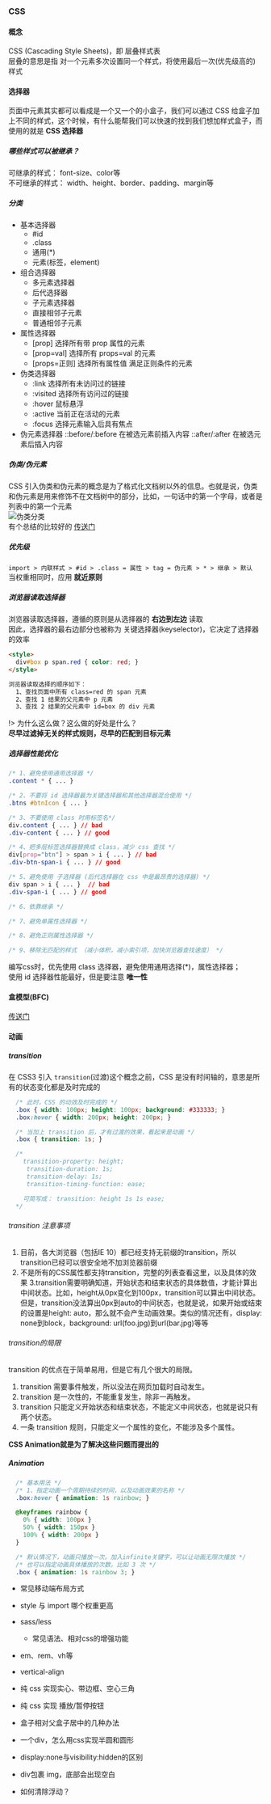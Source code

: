 ### CSS

#### 概念
CSS (Cascading Style Sheets)，即 层叠样式表  
层叠的意思是指 对一个元素多次设置同一个样式，将使用最后一次(优先级高的)样式

#### 选择器
页面中元素其实都可以看成是一个又一个的小盒子，我们可以通过 CSS 给盒子加上不同的样式，这个时候，有什么能帮我们可以快速的找到我们想加样式盒子，而使用的就是 **CSS 选择器**

##### 哪些样式可以被继承？
可继承的样式： font-size、color等   
不可继承的样式： width、height、border、padding、margin等

##### 分类
* 基本选择器
  * #id
  * .class
  * 通用(*) 
  * 元素(标签，element)
* 组合选择器
  * 多元素选择器
  * 后代选择器
  * 子元素选择器
  * 直接相邻子元素
  * 普通相邻子元素
* 属性选择器
  * [prop] 选择所有带 prop 属性的元素
  * [prop=val] 选择所有 props=val 的元素
  * [props=正则] 选择所有属性值 满足正则条件的元素
* 伪类选择器
  * :link 选择所有未访问过的链接
  * :visited 选择所有访问过的链接
  * :hover 鼠标悬浮
  * :active 当前正在活动的元素
  * :focus 选择元素输入后具有焦点
* 伪元素选择器
  ::before/:before  在被选元素前插入内容
  ::after/:after 在被选元素后插入内容

##### 伪类/伪元素
CSS 引入伪类和伪元素的概念是为了格式化文档树以外的信息。也就是说，伪类和伪元素是用来修饰不在文档树中的部分，比如，一句话中的第一个字母，或者是列表中的第一个元素  
![伪类分类](../../images/pseudo-element-class.png)  
有个总结的比较好的 [传送门](https://segmentfault.com/a/1190000013737796)


##### 优先级
`import > 内联样式 > #id > .class = 属性 > tag = 伪元素 > * > 继承 > 默认`  
当权重相同时，应用 **就近原则**  

##### 浏览器读取选择器 
浏览器读取选择器，遵循的原则是从选择器的 **右边到左边** 读取  
因此，选择器的最右边部分也被称为 关键选择器(keyselector)，它决定了选择器的效率  
```html
<style>
  div#box p span.red { color: red; }
</style>

浏览器读取选择的顺序如下：
  1、查找页面中所有 class=red 的 span 元素
  2、查找 1 结果的父元素中 p 元素
  3、查找 2 结果的父元素中 id=box 的 div 元素
```
!> 为什么这么做？这么做的好处是什么？  
**尽早过滤掉无关的样式规则，尽早的匹配到目标元素**


##### 选择器性能优化
```css
/* 1、避免使用通用选择器 */
.content * { ... }

/* 2、不要将 id 选择器最为关键选择器和其他选择器混合使用 */
.btns #btnIcon { ... }

/* 3、不要使用 class 时用标签名*/
div.content { ... } // bad
.div-content { ... } // good

/* 4、把多层标签选择器替换成 class，减少 css 查找 */
div[prop="btn"] > span > i { ... } // bad
.div-btn-span-i { ... } // good

/* 5、避免使用 子选择器 (后代选择器在 css 中是最昂贵的选择器) */
div span > i { ... }  // bad
.div-span-i { ... } // good

/* 6、依靠继承 */

/* 7、避免单属性选择器 */

/* 8、避免正则属性选择器 */

/* 9、移除无匹配的样式 （减小体积，减小索引项，加快浏览器查找速度） */
```
编写css时，优先使用 class 选择器，避免使用通用选择(*)，属性选择器；  
使用 id 选择器性能最好，但是要注意 **唯一性**


#### 盒模型(BFC)  
[传送门](/interview/examination/box-model)


#### 动画

##### transition
在 CSS3 引入 `transition`(过渡)这个概念之前，CSS 是没有时间轴的，意思是所有的状态变化都是及时完成的 
```css
  /* 此时，CSS 的动效及时完成的 */
  .box { width: 100px; height: 100px; background: #333333; }
  .box:hover { width: 200px; height: 200px; }

  /* 当加上 transition 后，才有过渡的效果，看起来是动画 */
  .box { transition: 1s; }

  /* 
    transition-property: height;
     transition-duration: 1s;
     transition-delay: 1s;
     transition-timing-function: ease;

    可简写成： transition: height 1s 1s ease; 
  */
```
###### transition 注意事项
1. 目前，各大浏览器（包括IE 10）都已经支持无前缀的transition，所以transition已经可以很安全地不加浏览器前缀
2. 不是所有的CSS属性都支持transition，完整的列表查看这里，以及具体的效果
3.transition需要明确知道，开始状态和结束状态的具体数值，才能计算出中间状态。比如，height从0px变化到100px，transition可以算出中间状态。但是，transition没法算出0px到auto的中间状态，也就是说，如果开始或结束的设置是height: auto，那么就不会产生动画效果。类似的情况还有，display: none到block，background: url(foo.jpg)到url(bar.jpg)等等

###### transition的局限
transition 的优点在于简单易用，但是它有几个很大的局限。
1. transition 需要事件触发，所以没法在网页加载时自动发生。
2. transition 是一次性的，不能重复发生，除非一再触发。
3. transition 只能定义开始状态和结束状态，不能定义中间状态，也就是说只有两个状态。
4. 一条 transition 规则，只能定义一个属性的变化，不能涉及多个属性。

**CSS Animation就是为了解决这些问题而提出的**


##### Animation

```css
  /* 基本用法 */
  /* 1、指定动画一个周期持续的时间，以及动画效果的名称 */
  .box:hover { animation: 1s rainbow; }

  @keyframes rainbow {  
    0% { width: 100px }
    50% { width: 150px }
    100% { width: 200px }
  }

  /* 默认情况下，动画只播放一次。加入infinite关键字，可以让动画无限次播放 */
  /* 也可以指定动画具体播放的次数，比如 3 次 */
  .box { animation: 1s rainbow 3; }
```



* 常见移动端布局方式

* style 与 import 哪个权重更高
* sass/less
  * 常见语法、相对css的增强功能
* em、rem、vh等
* vertical-align
* 纯 css 实现实心、带边框、空心三角
* 纯 css 实现 播放/暂停按钮
* 盒子相对父盒子居中的几种办法
* 一个div，怎么用css实现半圆和圆形
* display:none与visibility:hidden的区别
* div包裹 img，底部会出现空白
* 如何清除浮动？